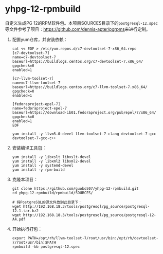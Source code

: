 # yhpg-12-rpmbuild

自定义生成PG 12的RPM软件包。本项目SOURCES目录下的`postgresql-12.spec`等文件参考了项目：<https://github.com/dennis-apter/pgrpms>来进行定制。

1. 配置yum仓库，并安装依赖：

    ```
    cat << EOF > /etc/yum.repos.d/c7-devtoolset-7-x86_64.repo
    [c7-devtoolset-7]
    name=c7-devtoolset-7
    baseurl=https://buildlogs.centos.org/c7-devtoolset-7.x86_64/
    gpgcheck=0
    enabled=1

    [c7-llvm-toolset-7]
    name=c7-llvm-toolset-7
    baseurl=https://buildlogs.centos.org/c7-llvm-toolset-7.x86_64/
    gpgcheck=0
    enabled=1

    [fedoraproject-epel-7]
    name=fedoraproject-epel-7
    baseurl=https://download-ib01.fedoraproject.org/pub/epel/7/x86_64/
    gpgcheck=0
    enabled=1
    EOF

    yum install -y llvm5.0-devel llvm-toolset-7-clang devtoolset-7-gcc devtoolset-7-gcc-c++
    ```

2. 安装编译工具包：

    ```
    yum install -y libxslt libxslt-devel
    yum install -y libxml2 libxml2-devel
    yum install -y systemd-devel
    yum install -y rpm-build
    ```

3. 克隆本项目：

    ```
    git clone https://github.com/guobo507/yhpg-12-rpmbuild.git
    cd yhpg-12-rpmbuild/rpmbuild/SOURCES/

    # 将PostgreSQL的源文件放到此目录下：
    wget http://192.168.18.3/tools/postgresql/pg_source/postgresql-12.1.tar.bz2
    wget http://192.168.18.3/tools/postgresql/pg_source/postgresql-12-A4.pdf
    ```

4. 开始执行打包：

    ```
    export PATH=/opt/rh/llvm-toolset-7/root/usr/bin:/opt/rh/devtoolset-7/root/usr/bin:$PATH
    rpmbuild -bb postgresql-12.spec
    ```

